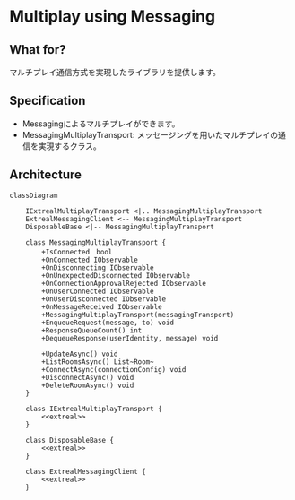 ﻿---
sidebar_position: 8
---

# Multiplay using Messaging

## What for?

マルチプレイ通信方式を実現したライブラリを提供します。

## Specification

- Messagingによるマルチプレイができます。
- MessagingMultiplayTransport: メッセージングを用いたマルチプレイの通信を実現するクラス。
## Architecture

```mermaid
classDiagram

    IExtrealMultiplayTransport <|.. MessagingMultiplayTransport
    ExtrealMessagingClient <-- MessagingMultiplayTransport
    DisposableBase <|-- MessagingMultiplayTransport

    class MessagingMultiplayTransport {
        +IsConnected　bool
        +OnConnected IObservable
        +OnDisconnecting IObservable
        +OnUnexpectedDisconnected IObservable
        +OnConnectionApprovalRejected IObservable
        +OnUserConnected IObservable
        +OnUserDisconnected IObservable
        +OnMessageReceived IObservable
        +MessagingMultiplayTransport(messagingTransport)
        +EnqueueRequest(message, to) void
        +ResponseQueueCount() int
        +DequeueResponse(userIdentity, message) void

        +UpdateAsync() void
        +ListRoomsAsync() List~Room~
        +ConnectAsync(connectionConfig) void
        +DisconnectAsync() void
        +DeleteRoomAsync() void
    }

    class IExtrealMultiplayTransport {
        <<extreal>>
    }

    class DisposableBase {
        <<extreal>>
    }

    class ExtrealMessagingClient {
        <<extreal>>
    }
```
